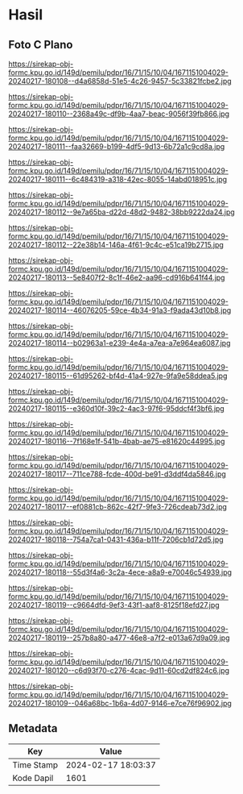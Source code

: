 # Hasil

## Foto C Plano

https://sirekap-obj-formc.kpu.go.id/149d/pemilu/pdpr/16/71/15/10/04/1671151004029-20240217-180108--d4a6858d-51e5-4c26-9457-5c33821fcbe2.jpg

https://sirekap-obj-formc.kpu.go.id/149d/pemilu/pdpr/16/71/15/10/04/1671151004029-20240217-180110--2368a49c-df9b-4aa7-beac-9056f39fb866.jpg

https://sirekap-obj-formc.kpu.go.id/149d/pemilu/pdpr/16/71/15/10/04/1671151004029-20240217-180111--faa32669-b199-4df5-9d13-6b72a1c9cd8a.jpg

https://sirekap-obj-formc.kpu.go.id/149d/pemilu/pdpr/16/71/15/10/04/1671151004029-20240217-180111--6c484319-a318-42ec-8055-14abd018951c.jpg

https://sirekap-obj-formc.kpu.go.id/149d/pemilu/pdpr/16/71/15/10/04/1671151004029-20240217-180112--9e7a65ba-d22d-48d2-9482-38bb9222da24.jpg

https://sirekap-obj-formc.kpu.go.id/149d/pemilu/pdpr/16/71/15/10/04/1671151004029-20240217-180112--22e38b14-146a-4f61-9c4c-e51ca19b2715.jpg

https://sirekap-obj-formc.kpu.go.id/149d/pemilu/pdpr/16/71/15/10/04/1671151004029-20240217-180113--5e8407f2-8c1f-46e2-aa96-cd916b641f44.jpg

https://sirekap-obj-formc.kpu.go.id/149d/pemilu/pdpr/16/71/15/10/04/1671151004029-20240217-180114--46076205-59ce-4b34-91a3-f9ada43d10b8.jpg

https://sirekap-obj-formc.kpu.go.id/149d/pemilu/pdpr/16/71/15/10/04/1671151004029-20240217-180114--b02963a1-e239-4e4a-a7ea-a7e964ea6087.jpg

https://sirekap-obj-formc.kpu.go.id/149d/pemilu/pdpr/16/71/15/10/04/1671151004029-20240217-180115--61d95262-bf4d-41a4-927e-9fa9e58ddea5.jpg

https://sirekap-obj-formc.kpu.go.id/149d/pemilu/pdpr/16/71/15/10/04/1671151004029-20240217-180115--e360d10f-39c2-4ac3-97f6-95ddcf4f3bf6.jpg

https://sirekap-obj-formc.kpu.go.id/149d/pemilu/pdpr/16/71/15/10/04/1671151004029-20240217-180116--7f168e1f-541b-4bab-ae75-e81620c44995.jpg

https://sirekap-obj-formc.kpu.go.id/149d/pemilu/pdpr/16/71/15/10/04/1671151004029-20240217-180117--711ce788-fcde-400d-be91-d3ddf4da5846.jpg

https://sirekap-obj-formc.kpu.go.id/149d/pemilu/pdpr/16/71/15/10/04/1671151004029-20240217-180117--ef0881cb-862c-42f7-9fe3-726cdeab73d2.jpg

https://sirekap-obj-formc.kpu.go.id/149d/pemilu/pdpr/16/71/15/10/04/1671151004029-20240217-180118--754a7ca1-0431-436a-b11f-7206cb1d72d5.jpg

https://sirekap-obj-formc.kpu.go.id/149d/pemilu/pdpr/16/71/15/10/04/1671151004029-20240217-180118--55d3f4a6-3c2a-4ece-a8a9-e70046c54939.jpg

https://sirekap-obj-formc.kpu.go.id/149d/pemilu/pdpr/16/71/15/10/04/1671151004029-20240217-180119--c9664dfd-9ef3-43f1-aaf8-8125f18efd27.jpg

https://sirekap-obj-formc.kpu.go.id/149d/pemilu/pdpr/16/71/15/10/04/1671151004029-20240217-180119--257b8a80-a477-46e8-a7f2-e013a67d9a09.jpg

https://sirekap-obj-formc.kpu.go.id/149d/pemilu/pdpr/16/71/15/10/04/1671151004029-20240217-180120--c6d93f70-c276-4cac-9d11-60cd2df824c6.jpg

https://sirekap-obj-formc.kpu.go.id/149d/pemilu/pdpr/16/71/15/10/04/1671151004029-20240217-180109--046a68bc-1b6a-4d07-9146-e7ce76f96902.jpg


## Metadata

| Key        | Value               |
| ---------- | ------------------- |
| Time Stamp | 2024-02-17 18:03:37 |
| Kode Dapil | 1601                |



